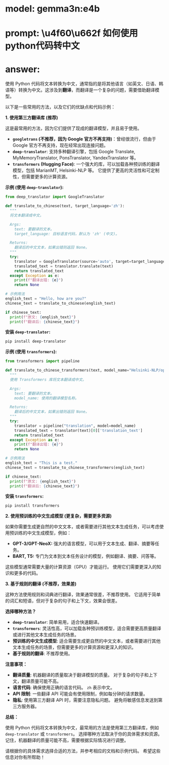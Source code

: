 # model: gemma3n:e4b
# prompt: \u4f60\u662f 如何使用python代码转中文
# answer: 
 使用 Python 代码将文本转换为中文，通常指的是将其他语言（如英文、日语、韩语等）转换为中文。这涉及到**翻译**，而翻译是一个复杂的问题，需要借助翻译模型。

以下是一些常用的方法，以及它们的优缺点和代码示例：

**1. 使用第三方翻译库 (推荐)**

这是最常用的方法，因为它们提供了现成的翻译模型，并且易于使用。

*   **`googletrans` (不推荐，因为 Google 官方不再支持)**：曾经很流行，但由于 Google 官方不再支持，现在经常出现连接问题。
*   **`deep-translator`**:  支持多种翻译引擎，包括 Google Translate, MyMemoryTranslator, PonsTranslator, YandexTranslator 等。
*   **`transformers` (Hugging Face)**:  一个强大的库，可以加载各种预训练的翻译模型，包括 MarianMT, Helsinki-NLP 等。  它提供了更高的灵活性和可定制性，但需要更多的计算资源。

**示例 (使用 `deep-translator`):**

```python
from deep_translator import GoogleTranslator

def translate_to_chinese(text, target_language='zh'):
  """
  将文本翻译成中文。

  Args:
    text: 要翻译的文本。
    target_language: 目标语言代码，默认为 'zh' (中文)。

  Returns:
    翻译后的中文文本，如果出错则返回 None。
  """
  try:
    translator = GoogleTranslator(source='auto', target=target_language)  # 'auto' 自动检测源语言
    translated_text = translator.translate(text)
    return translated_text
  except Exception as e:
    print(f"翻译出错: {e}")
    return None

# 示例用法
english_text = "Hello, how are you?"
chinese_text = translate_to_chinese(english_text)

if chinese_text:
  print(f"原文: {english_text}")
  print(f"翻译后: {chinese_text}")
```

**安装 `deep-translator`:**

```bash
pip install deep-translator
```

**示例 (使用 `transformers`):**

```python
from transformers import pipeline

def translate_to_chinese_transformers(text, model_name="Helsinki-NLP/opus-mt-en-zh"):
  """
  使用 Transformers 库将文本翻译成中文。

  Args:
    text: 要翻译的文本。
    model_name: 使用的翻译模型名称。

  Returns:
    翻译后的中文文本，如果出错则返回 None。
  """
  try:
    translator = pipeline("translation", model=model_name)
    translated_text = translator(text)[0]['translation_text']
    return translated_text
  except Exception as e:
    print(f"翻译出错: {e}")
    return None

# 示例用法
english_text = "This is a test."
chinese_text = translate_to_chinese_transformers(english_text)

if chinese_text:
  print(f"原文: {english_text}")
  print(f"翻译后: {chinese_text}")
```

**安装 `transformers`:**

```bash
pip install transformers
```

**2. 使用预训练的中文生成模型 (更复杂，需要更多资源)**

如果你需要生成更自然的中文文本，或者需要进行其他文本生成任务，可以考虑使用预训练的中文生成模型，例如：

*   **GPT-3/GPT-NeoX:**  强大的语言模型，可以用于文本生成、翻译、摘要等任务。
*   **BART, T5:**  专门为文本到文本任务设计的模型，例如翻译、摘要、问答等。

这些模型通常需要大量的计算资源（GPU）才能运行。  使用它们需要更深入的知识和更多的代码。

**3.  基于规则的翻译 (不推荐，效果差)**

这种方法使用规则和词典进行翻译，效果通常很差，不推荐使用。  它适用于简单的词汇和短语，但对于复杂的句子和上下文，效果会很差。

**选择哪种方法？**

*   **`deep-translator`**:  简单易用，适合快速翻译。
*   **`transformers`**:  灵活性高，可以加载各种预训练模型，适合需要更高质量翻译或进行其他文本生成任务的场景。
*   **预训练的中文生成模型**:  适合需要生成更自然的中文文本，或者需要进行其他文本生成任务的场景，但需要更多的计算资源和更深入的知识。
*   **基于规则的翻译**:  不推荐使用。

**注意事项：**

*   **翻译质量**:  机器翻译的质量取决于翻译模型的质量。  对于复杂的句子和上下文，翻译质量可能不高。
*   **语言代码**:  确保使用正确的语言代码。  `zh` 表示中文。
*   **API 限制**:  一些翻译 API 可能会有使用限制，例如每分钟的请求数量。
*   **隐私**:  使用第三方翻译 API 时，需要注意隐私问题。  避免将敏感信息发送到第三方服务器。

**总结：**

使用 Python 代码将文本转换为中文，最常用的方法是使用第三方翻译库，例如 `deep-translator` 或 `transformers`。  选择哪种方法取决于你的具体需求和资源。  记住，机器翻译的质量可能不高，需要根据实际情况进行调整。

请根据你的具体需求选择合适的方法，并参考相应的文档和示例代码。  希望这些信息对你有所帮助！

